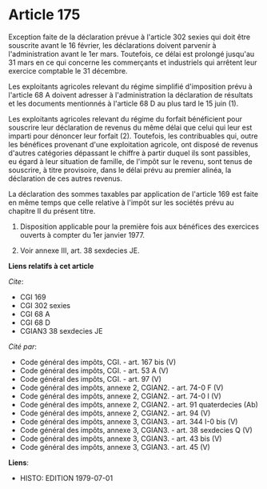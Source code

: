 # Article 175

Exception faite de la déclaration prévue à l'article 302 sexies qui doit être souscrite avant le 16 février, les déclarations
doivent parvenir à l'administration avant le 1er mars. Toutefois, ce délai est prolongé jusqu'au 31 mars en ce qui concerne
les commerçants et industriels qui arrêtent leur exercice comptable le 31 décembre.

Les exploitants agricoles relevant du régime simplifié d'imposition prévu à l'article 68 A doivent adresser à
l'administration la déclaration de résultats et les documents mentionnés à l'article 68 D au plus tard le 15 juin (1).

Les exploitants agricoles relevant du régime du forfait bénéficient pour souscrire leur déclaration de revenus du même délai
que celui qui leur est imparti pour dénoncer leur forfait (2). Toutefois, les contribuables qui, outre les bénéfices
provenant d'une exploitation agricole, ont disposé de revenus d'autres catégories dépassant le chiffre à partir duquel ils
sont passibles, eu égard à leur situation de famille, de l'impôt sur le revenu, sont tenus de souscrire, à titre provisoire,
dans le délai prévu au premier alinéa, la déclaration de ces autres revenus.

La déclaration des sommes taxables par application de l'article 169 est faite en même temps que celle relative à l'impôt sur
les sociétés prévu au chapitre II du présent titre.

1) Disposition applicable pour la première fois aux bénéfices des exercices ouverts à compter du 1er janvier 1977.

2) Voir annexe III, art. 38 sexdecies JE.

**Liens relatifs à cet article**

_Cite_:

  - CGI 169
  - CGI 302 sexies
  - CGI 68 A
  - CGI 68 D
  - CGIAN3 38 sexdecies JE

_Cité par_:

  - Code général des impôts, CGI. - art. 167 bis (V)
  - Code général des impôts, CGI. - art. 53 A (V)
  - Code général des impôts, CGI. - art. 97 (V)
  - Code général des impôts, annexe 2, CGIAN2. - art. 74-0 F (V)
  - Code général des impôts, annexe 2, CGIAN2. - art. 74-0 I (V)
  - Code général des impôts, annexe 2, CGIAN2. - art. 91 quaterdecies (Ab)
  - Code général des impôts, annexe 2, CGIAN2. - art. 94 (V)
  - Code général des impôts, annexe 3, CGIAN3. - art. 344 I-0 bis (V)
  - Code général des impôts, annexe 3, CGIAN3. - art. 38 sexdecies Q (V)
  - Code général des impôts, annexe 3, CGIAN3. - art. 43 bis (V)
  - Code général des impôts, annexe 3, CGIAN3. - art. 45 (V)

**Liens**:

  - HISTO: EDITION 1979-07-01
